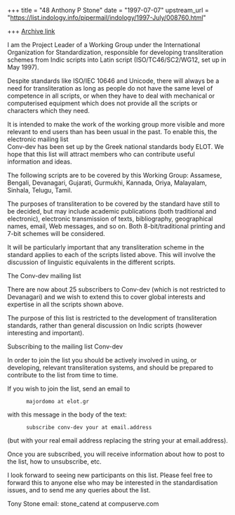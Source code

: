 +++
title = "48 Anthony P Stone"
date = "1997-07-07"
upstream_url = "https://list.indology.info/pipermail/indology/1997-July/008760.html"

+++
[Archive link](https://list.indology.info/pipermail/indology/1997-July/008760.html)


I am the Project Leader of a Working Group under the International
Organization for Standardization, responsible for developing
transliteration schemes from Indic scripts 
into Latin script (ISO/TC46/SC2/WG12, set up in May 1997).

Despite standards like ISO/IEC 10646 and Unicode, there will always be a
need for transliteration as long as people do not have the same level of
competence in all scripts, or when they have to deal with mechanical or
computerised equipment which does not provide all the scripts or characters
which they need.

It is intended to make the work of the working group more visible and more
relevant to end users than has been usual in the past.   To enable this,
the electronic mailing list  
Conv-dev has been set up by the Greek national standards body ELOT.   We
hope that this list will attract members who can contribute useful
information and ideas. 

The following scripts are to be covered by this Working Group: 
Assamese, Bengali, Devanagari, Gujarati, Gurmukhi, Kannada, Oriya,
Malayalam, Sinhala, Telugu, Tamil.  

The purposes of transliteration to be covered by the standard have still to
be decided, but may include academic publications (both traditional and
electronic), electronic 
transmission of texts, bibliography, geographical names, email, Web
messages, and so on.   Both 8-bit/traditional printing and 7-bit schemes
will be considered.

It will be particularly important that any transliteration scheme in the
standard applies to each of the scripts listed above.   This will involve
the discussion of linguistic 
equivalents in the different scripts.

The Conv-dev mailing list

There are now about 25 subscribers to Conv-dev (which is not restricted to
Devanagari) and we wish to extend this to cover global interests and
expertise in all the scripts shown above.

The purpose of this list is restricted to the development of 
transliteration standards, rather than general discussion on Indic scripts
(however interesting and important).  

Subscribing to the mailing list Conv-dev 

In order to join the list you should be actively involved in using, or
developing, relevant transliteration systems, and should be prepared to
contribute to the list from time to time.

If you wish to join the list, send an email to

          majordomo at elot.gr

with this message in the body of the text:

          subscribe conv-dev your at email.address

(but with your real email address replacing the string your at email.address).

Once you are subscribed, you will receive information about how to post to
the list, how to unsubscribe, etc.

I look forward to seeing new participants on this list. Please feel free to
forward this to anyone else who may be interested in the standardisation
issues, and to send me any queries about the list.

Tony Stone                   email: stone_catend at compuserve.com




